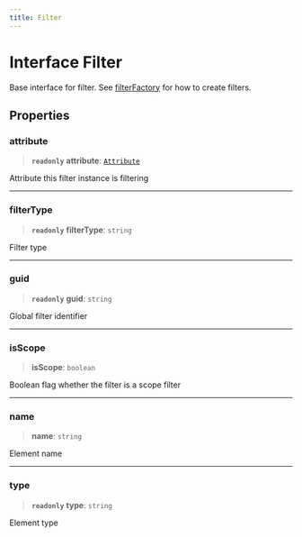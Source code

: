 ```yaml
---
title: Filter
---
```


# Interface Filter

Base interface for filter. See [filterFactory](../factories/namespace.filterFactory/index.md) for how to create filters.

## Properties

### attribute

> **`readonly`** **attribute**: [`Attribute`](interface.Attribute.md)

Attribute this filter instance is filtering

***

### filterType

> **`readonly`** **filterType**: `string`

Filter type

***

### guid

> **`readonly`** **guid**: `string`

Global filter identifier

***

### isScope

> **isScope**: `boolean`

Boolean flag whether the filter is a scope filter

***

### name

> **name**: `string`

Element name

***

### type

> **`readonly`** **type**: `string`

Element type

